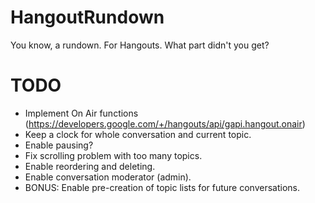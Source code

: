 HangoutRundown
==============

You know, a rundown. For Hangouts. What part didn't you get?


TODO
====
- Implement On Air functions (https://developers.google.com/+/hangouts/api/gapi.hangout.onair)
- Keep a clock for whole conversation and current topic.
- Enable pausing?
- Fix scrolling problem with too many topics.
- Enable reordering and deleting.
- Enable conversation moderator (admin).
- BONUS: Enable pre-creation of topic lists for future conversations.